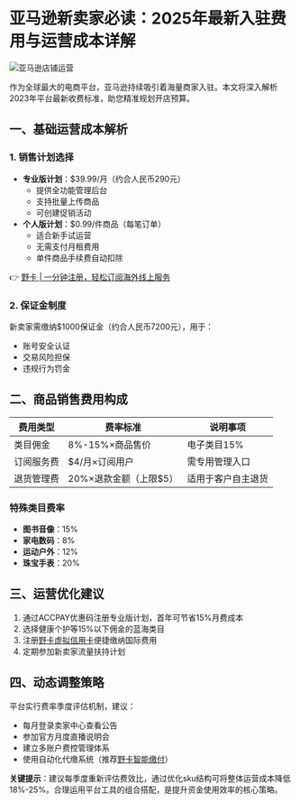# 亚马逊新卖家必读：2025年最新入驻费用与运营成本详解

![亚马逊店铺运营](https://via.placeholder.com/800x400)

作为全球最大的电商平台，亚马逊持续吸引着海量商家入驻。本文将深入解析2023年平台最新收费标准，助您精准规划开店预算。

## 一、基础运营成本解析

### 1. 销售计划选择
- **专业版计划**：$39.99/月（约合人民币290元）
  - 提供全功能管理后台
  - 支持批量上传商品
  - 可创建促销活动
- **个人版计划**：$0.99/件商品（每笔订单）
  - 适合新手试运营
  - 无需支付月租费用
  - 单件商品手续费自动扣除

👉 [野卡 | 一分钟注册，轻松订阅海外线上服务](https://bbtdd.com/yeka)

### 2. 保证金制度
新卖家需缴纳$1000保证金（约合人民币7200元），用于：
- 账号安全认证
- 交易风险担保
- 违规行为罚金

## 二、商品销售费用构成

| 费用类型      | 费率标准                  | 说明事项              |
|---------------|---------------------------|-----------------------|
| 类目佣金      | 8%-15%×商品售价           | 电子类目15%           |
| 订阅服务费    | $4/月×订阅用户            | 需专用管理入口        |
| 退货管理费    | 20%×退款金额（上限$5）     | 适用于客户自主退货    |

### 特殊类目费率
- **图书音像**：15%
- **家电数码**：8%
- **运动户外**：12%
- **珠宝手表**：20%

## 三、运营优化建议
1. 通过ACCPAY优惠码注册专业版计划，首年可节省15%月费成本
2. 选择健康个护等15%以下佣金的蓝海类目
3. 注册[野卡虚拟信用卡](https://bbtdd.com/yeka)便捷缴纳国际费用
4. 定期参加新卖家流量扶持计划

## 四、动态调整策略
平台实行费率季度评估机制，建议：
- 每月登录卖家中心查看公告
- 参加官方月度直播说明会
- 建立多账户费控管理体系
- 使用自动化代缴系统（推荐[野卡智能缴付](https://bbtdd.com/yeka)）

**关键提示**：建议每季度重新评估费效比，通过优化sku结构可将整体运营成本降低18%-25%。合理运用平台工具的组合搭配，是提升资金使用效率的核心策略。